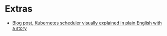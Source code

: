 # Extras

- [Blog post, Kubernetes scheduler visually explained in plain English with a story](https://dev.to/ranand12/kubernetes-scheduler-visually-explained-in-plain-english-with-a-story-5h0g)
